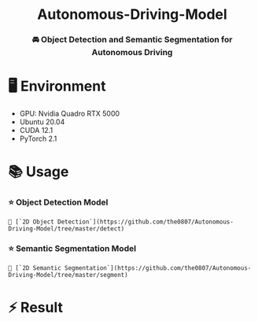<div align="center">

# Autonomous-Driving-Model

### 🚘 Object Detection and Semantic Segmentation for Autonomous Driving

</div>

# 🖥️ Environment
- GPU: Nvidia Quadro RTX 5000
- Ubuntu 20.04
- CUDA 12.1
- PyTorch 2.1

# 📚 Usage
### ⭐ Object Detection Model

    🚀 [`2D Object Detection`](https://github.com/the0807/Autonomous-Driving-Model/tree/master/detect)

### ⭐ Semantic Segmentation Model

    🚀 [`2D Semantic Segmentation`](https://github.com/the0807/Autonomous-Driving-Model/tree/master/segment)

# ⚡️ Result
